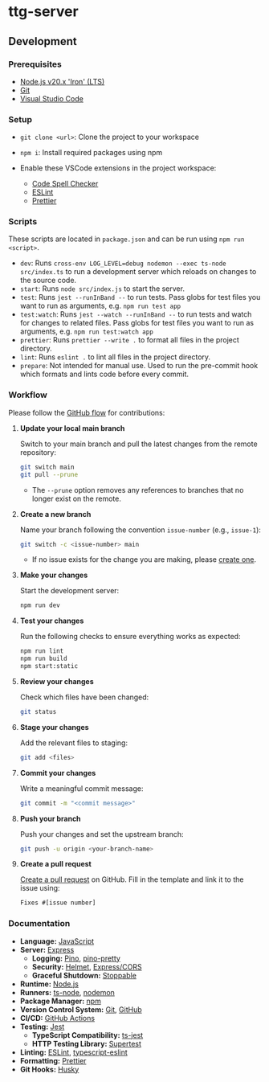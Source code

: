 # ttg-server

## Development

### Prerequisites

- [Node.js v20.x 'Iron' (LTS)](https://nodejs.org/en)
- [Git](https://git-scm.com/)
- [Visual Studio Code](https://code.visualstudio.com/)

### Setup

- `git clone <url>`: Clone the project to your workspace

- `npm i`: Install required packages using npm

- Enable these VSCode extensions in the project workspace:

  - [Code Spell Checker](https://marketplace.visualstudio.com/items?itemName=streetsidesoftware.code-spell-checker)
  - [ESLint](https://marketplace.visualstudio.com/items?itemName=dbaeumer.vscode-eslint)
  - [Prettier](https://marketplace.visualstudio.com/items?itemName=esbenp.prettier-vscode)

### Scripts

These scripts are located in `package.json` and can be run using `npm run <script>`.

- `dev`: Runs `cross-env LOG_LEVEL=debug nodemon --exec ts-node src/index.ts` to run a development server which reloads on changes to the source code.
- `start`: Runs `node src/index.js` to start the server.
- `test`: Runs `jest --runInBand --` to run tests. Pass globs for test files you want to run as arguments, e.g. `npm run test app`
- `test:watch`: Runs `jest --watch --runInBand --` to run tests and watch for changes to related files. Pass globs for test files you want to run as arguments, e.g. `npm run test:watch app`
- `prettier`: Runs `prettier --write .` to format all files in the project directory.
- `lint`: Runs `eslint .` to lint all files in the project directory.
- `prepare`: Not intended for manual use. Used to run the pre-commit hook which formats and lints code before every commit.

### Workflow

Please follow the [GitHub flow](https://docs.github.com/en/get-started/using-github/github-flow) for contributions:

1. **Update your local main branch**

   Switch to your main branch and pull the latest changes from the remote repository:

   ```bash
   git switch main
   git pull --prune
   ```

   - The `--prune` option removes any references to branches that no longer exist on the remote.

2. **Create a new branch**

   Name your branch following the convention `issue-number` (e.g., `issue-1`):

   ```bash
   git switch -c <issue-number> main
   ```

   - If no issue exists for the change you are making, please [create one](https://github.com/tabletop-generator/server/issues/new/choose).

3. **Make your changes**

   Start the development server:

   ```bash
   npm run dev
   ```

4. **Test your changes**

   Run the following checks to ensure everything works as expected:

   ```bash
   npm run lint
   npm run build
   npm start:static
   ```

5. **Review your changes**

   Check which files have been changed:

   ```bash
   git status
   ```

6. **Stage your changes**

   Add the relevant files to staging:

   ```bash
   git add <files>
   ```

7. **Commit your changes**

   Write a meaningful commit message:

   ```bash
   git commit -m "<commit message>"
   ```

8. **Push your branch**

   Push your changes and set the upstream branch:

   ```bash
   git push -u origin <your-branch-name>
   ```

9. **Create a pull request**

   [Create a pull request](https://github.com/tabletop-generator/server/compare) on GitHub. Fill in the template and link it to the issue using:

   ```txt
   Fixes #[issue number]
   ```

### Documentation

- **Language:** [JavaScript](https://developer.mozilla.org/en-US/docs/Web/JavaScript)
- **Server:** [Express](https://expressjs.com/en/4x/api.html)
  - **Logging:** [Pino](https://getpino.io/#/docs/api), [pino-pretty](https://github.com/pinojs/pino-pretty)
  - **Security:** [Helmet](https://helmetjs.github.io/), [Express/CORS](https://github.com/expressjs/cors#readme)
  - **Graceful Shutdown:** [Stoppable](https://github.com/hunterloftis/stoppable#readme)
- **Runtime:** [Node.js](https://nodejs.org/docs/latest-v20.x/api/)
- **Runners:** [ts-node](https://typestrong.org/ts-node/docs/), [nodemon](https://github.com/remy/nodemon#readme)
- **Package Manager:** [npm](https://docs.npmjs.com/)
- **Version Control System:** [Git](https://git-scm.com/doc), [GitHub](https://docs.github.com/)
- **CI/CD:** [GitHub Actions](https://docs.github.com/en/actions)
- **Testing:** [Jest](https://jestjs.io/)
  - **TypeScript Compatibility:** [ts-jest](https://kulshekhar.github.io/ts-jest/)
  - **HTTP Testing Library:** [Supertest](https://github.com/ladjs/supertest#readme)
- **Linting:** [ESLint](https://eslint.org/docs/v8.x/), [typescript-eslint](https://typescript-eslint.io/getting-started/)
- **Formatting:** [Prettier](https://prettier.io/docs/en/)
- **Git Hooks:** [Husky](https://typicode.github.io/husky/)
